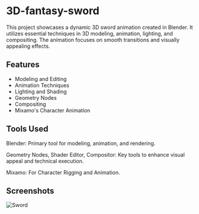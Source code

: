 # 3D-fantasy-sword

This project showcases a dynamic 3D sword animation created in Blender. It utilizes essential techniques in 3D modeling, animation, lighting, and compositing. The animation focuses on smooth transitions and visually appealing effects.


## Features

- Modeling and Editing
- Animation Techniques
- Lighting and Shading
- Geometry Nodes
- Compositing
- Mixamo's Character Animation


## Tools Used

Blender: Primary tool for modeling, animation, and rendering.

Geometry Nodes, Shader Editor, Compositor: Key tools to enhance visual appeal and technical execution.

Mixamo: For Character Rigging and Animation.


## Screenshots

![Sword](https://github.com/user-attachments/assets/f72f33af-2979-4803-a35b-160b97ecbe31)

